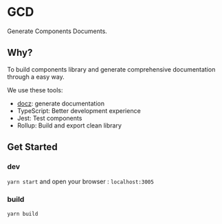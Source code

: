# GCD

Generate Components Documents.

## Why?

To build components library and generate comprehensive documentation through a easy way.

We use these tools:

- [docz](https://github.com/pedronauck/docz): generate documentation
- TypeScript: Better development experience
- Jest: Test components
- Rollup: Build and export clean library

## Get Started

### dev

`yarn start` and open your browser : `localhost:3005`

### build

`yarn build`
